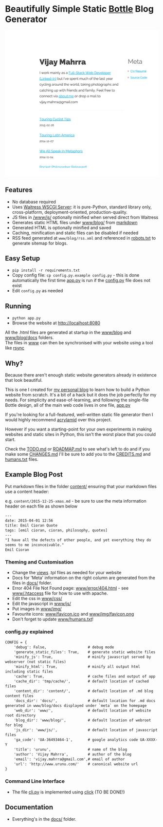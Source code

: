 # Beautifully Simple Static [Bottle](http://bottlepy.org/) Blog Generator

![Blog Homepage Screenshot](tmp/homepage.png)

## Features

* No database required
* Uses [Waitress WSCGI Server](http://docs.pylonsproject.org/projects/waitress/en/latest/index.html): it is pure-Python, standard library only, cross-platform, deployment-oriented, production-quality.
* JS files in [/www/js/](www/js) optionally minified when served direct from Waitress 
* Generates static HTML files under [www/blog/](www/blog) from [markdown](https://guides.github.com/features/mastering-markdown/)
* Generated HTML is optionally minified and saved 
* Caching, minification and static files can be disabled if needed
* RSS feed generated at `www/blog/rss.xml` and referenced in [robots.txt](www/robots.txt) to generate sitemap for blogs.

## Easy Setup

* `pip install -r requirements.txt`
* Copy config file: `cp config.py.example config.py` - this is done automatically the first time [app.py](app.py) is run if the [config.py](config.py.example) file does not exist
* Edit `config.py` as needed

## Running

* `python app.py` 
* Browse the website at [http://localhost:8080](http://localhost:8080/)

All the .html files are generated at startup in the [www/blog](www/blog) and [www/blog/docs](www/blog/docs) folders.  
The files in [www](www/) can then be synchronised with your website using a tool like [rsync](http://en.wikipedia.org/wiki/Rsync)

## Why?
Because there aren't enough static website generators already in existence that 
look beautiful. 

This is one I created for [my personal blog](http://www.urunu.com)
to learn how to build a Python website from scratch.  It's a bit of a hack but
it does the job perfectly for my needs. For simplicity and ease-of-learning, 
and following the single-file Bottle design, all of the main web code lives in one
file, [app.py](app.py) 

If you're looking for a full-featured, well-written static file generator then
I would highly recommend [acrylamid](http://posativ.org/acrylamid/) over this
project.  

However if you want a starting-point for your own experiments in making websites 
and static sites in Python, this isn't the worst place that you could start.  

Check the [TODO.md](docs/TODO.md) or [ROADMAP.md](docs/ROADMAP.md) 
to see what's left to do and if you make some [CHANGES.md](docs/CHANGES.md) I'll be
sure to add you to the [CREDITS.md](docs/CREDITS.md) and [humans.txt](www/humans.txt) files.

## Example Blog Post
Put markdown files in the folder [content/](content/) ensuring that your markdown files use a content header:

e.g. `content/2015-12-25-xmas.md` - be sure to use the meta information header on each file as shown below

```
---
date: 2015-04-01 12:56
title: Emil Cioran Quote
tags: [emil cioran, cioran, philosophy, quotes]
---
"I have all the defects of other people, and yet everything they do seems to me inconceivable."
Emil Cioran
```

### Theming and Customisation

* Change the [views](views/) .tpl files as needed for your website
* Docs for 'Meta' information on the right column are generated from the files in [docs/](docs) folder.
* Error 404 File Not Found page: [www/error/404.html](www/error/404.html) - see [www/.htaccess](www/.htaccess) file for how to use with apache.
* Edit the css in [www/css/](www/css/)
* Edit the javascript in [www/js/](www/js/)
* Put images in [www/img/](www/img/)
* Favourite icons: [www/favicon.ico](www/favicon.ico) and [www/img/favicon.png](www/img/favicon.png)
* Don't forget to update [www/humans.txt](www/humans.txt)!

### config.py explained

```
CONFIG = {
    'debug': False,                   # debug mode
    'generate_static_files': True,    # generate static website files
    'minify_js': True,                # minify javascript served by webserver (not static files)
    'minify_html': True,              # minify all output html including static files
    'cache': True,                    # cache files and output of app
    'cache_dir': 'tmp/cache/',        # default location of cached files
    'content_dir': 'content/',        # default location of .md blog content files
    'docs_dir': 'docs/',              # default location for .md docs generated in www/blog/docs displayed under `meta` on the homepage
    'web_dir': 'www/',                # default location of website root directory
    'blog_dir': 'www/blog/',          # default location of webroot for blog
    'js_dir': 'www/js/',              # default location of javascript files
    'ga_code': 'UA-36493464-1',       # google analytics code UA-XXXX-Y
    'title': 'urunu',                 # name of the blog
    'author': 'Vijay Mahrra',         # author of the blog
    'email': 'vijay.mahrra@gmail.com',# email of author
    'url': 'http://www.urunu.com/'    # canonical website url
}
```

### Command Line Interface
* The file [cli.py](cli.py) is implemented using [click](http://click.pocoo.org/4/) (TO BE DONE!)

## Documentation

* Everything's in the [docs/](docs/) folder.

